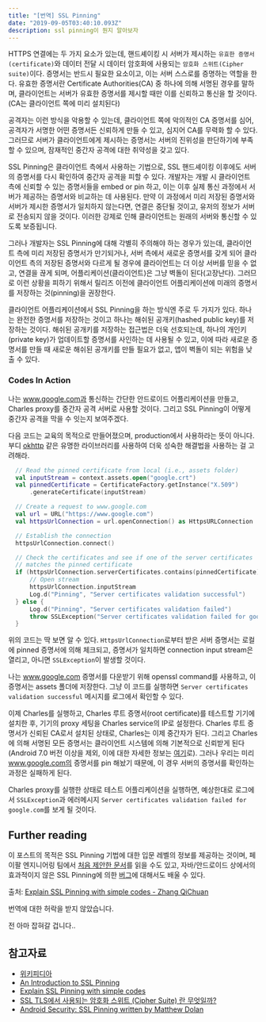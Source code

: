 ```yaml
---
title: "[번역] SSL Pinning"
date: "2019-09-05T03:40:10.093Z"
description: ssl pinning이 뭔지 알아보자
---
```


HTTPS 연결에는 두 가지 요소가 있는데, 핸드셰이킹 시 서버가 제시하는 `유효한 증명서(certificate)`와 데이터 전달 시 데이터 암호화에 사용되는 `암호화 스위트(Cipher suite)`이다. 증명서는 반드시 필요한 요소이고, 이는 서버 스스로를 증명하는 역할을 한다. 유효한 증명서란 Certificate Authorities(CA) 중 하나에 의해 서명된 경우를 말하며, 클라이언트는 서버가 유효한 증명서를 제시할 때만 이를 신뢰하고 통신을 할 것이다. (CA는 클라이언트 쪽에 미리 설치된다)

공격자는 이런 방식을 악용할 수 있는데, 클라이언트 쪽에 악의적인 CA 증명서를 심어, 공격자가 서명한 어떤 증명서든 신뢰하게 만들 수 있고, 심지어 CA를 무력화 할 수 있다. 그러므로 서버가 클라이언트에게 제시하는 증명서는 서버의 진위성을 판단하기에 부족할 수 있으며, 잠재적인 중간자 공격에 대한 취약성을 갖고 있다.

SSL Pinning은 클라이언트 측에서 사용하는 기법으로, SSL 핸드셰이킹 이후에도 서버의 증명서를 다시 확인하여 중간자 공격을 피할 수 있다. 개발자는 개발 시 클라이언트 측에 신뢰할 수 있는 증명서들을 embed or pin 하고, 이는 이후 실제 통신 과정에서 서버가 제공하는 증명서와 비교하는 데 사용된다. 만약 이 과정에서 미리 저장된 증명서와 서버가 제시한 증명서가 일치하지 않는다면, 연결은 중단될 것이고, 유저의 정보가 서버로 전송되지 않을 것이다. 이러한 강제로 인해 클라이언트는 원래의 서버와 통신할 수 있도록 보증됩니다.

그러나 개발자는 SSL Pinning에 대해 각별히 주의해야 하는 경우가 있는데, 클라이언트 측에 미리 저장된 증명서가 만기되거나, 서버 측에서 새로운 증명서를 갖게 되어 클라이언트 측의 저장된 증명서와 다르게 될 경우에 클라이언트는 더 이상 서버를 믿을 수 없고, 연결을 끊게 되며, 어플리케이션(클라이언트)은 그냥 벽돌이 된다(고장난다). 그러므로 이런 상황을 피하기 위해서 릴리즈 이전에 클라이언트 어플리케이션에 미래의 증명서를 저장하는 것(pinning)을 권장한다.

클라이언트 어플리케이션에서 SSL Pinning을 하는 방식엔 주로 두 가지가 있다. 하나는 완전한 증명서를 저장하는 것이고 하나는 해쉬된 공개키(hashed public key)를 저장하는 것이다. 해쉬된 공개키를 저장하는 접근법은 더욱 선호되는데, 하나의 개인키(private key)가 업데이트할 증명서를 사인하는 데 사용될 수 있고, 이에 따라 새로운 증명서를 만들 때 새로운 해쉬된 공개키를 만들 필요가 없고, 앱이 벽돌이 되는 위험을 낮출 수 있다.

### Codes In Action

나는 www.google.com과 통신하는 간단한 안드로이드 어플리케이션을 만들고, Charles proxy를 중간자 공격 서버로 사용할 것이다. 그리고 SSL Pinning이 어떻게 중간자 공격을 막을 수 잇는지 보여주겠다.

다음 코드는 교육의 목적으로 만들어졌으며, production에서 사용하라는 뜻이 아니다. 부디 [okhttp](https://square.github.io/okhttp/3.x/okhttp/okhttp3/CertificatePinner.html) 같은 유명한 라이브러리를 사용하여 더욱 성숙한 해결법을 사용하는 걸 고려해라.

```kotlin
  // Read the pinned certificate from local (i.e., assets folder)
  val inputStream = context.assets.open("google.crt")
  val pinnedCertificate = CertificateFactory.getInstance("X.509")
      .generateCertificate(inputStream)

  // Create a request to www.google.com
  val url = URL("https://www.google.com")
  val httpsUrlConnection = url.openConnection() as HttpsURLConnection

  // Establish the connection
  httpsUrlConnection.connect()

  // Check the certificates and see if one of the server certificates 
  // matches the pinned certificate
  if (httpsUrlConnection.serverCertificates.contains(pinnedCertificate)) {
      // Open stream
      httpsUrlConnection.inputStream
      Log.d("Pinning", "Server certificates validation successful")
  } else {
      Log.d("Pinning", "Server certificates validation failed")
      throw SSLException("Server certificates validation failed for google.com")
  }
```

위의 코드는 딱 보면 알 수 있다. `HttpsUrlConnection`로부터 받은 서버 증명서는 로컬에 pinned 증명서에 의해 체크되고, 증명서가 일치하면 connection input stream은 열리고, 아니면 `SSLException`이 발생할 것이다.

나는 www.google.com 증명서를 다운받기 위해 openssl command를 사용하고, 이 증명서는 assets 폴더에 저장한다. 그냥 이 코드를 실행하면 `Server certificates validation successful` 메시지를 로그에서 확인할 수 있다.

이제 Charles를 실행하고, Charles 루트 증명서(root certificate)를 테스트할 기기에 설치한 후, 기기의 proxy 세팅을 Charles service의 IP로 설정한다. Charles 루트 증명서가 신뢰된 CA로서 설치된 상태로, Charles는 이제 중간자가 된다. 그리고 Charles에 의해 서명된 모든 증명서는 클라이언트 시스템에 의해 기본적으로 신뢰받게 된다 (Android 7.0 버전 이상을 제외, 이에 대한 자세한 정보는 [여기](https://developer.android.com/about/versions/nougat/android-7.0.html#default_trusted_ca)로). 그러나 우리는 미리 www.google.com의 증명서를 pin 해놨기 때문에, 이 경우 서버의 증명서를 확인하는 과정은 실패하게 된다.

Charles proxy를 실행한 상태로 테스트 어플리케이션을 실행하면, 예상한대로 로그에서 `SSLException`과 에러메시지 `Server certificates validation failed for google.com`를 보게 될 것이다.

## Further reading

이 포스트의 목적은 SSL Pinning 기법에 대한 입문 레벨의 정보를 제공하는 것이며, 페이팔 엔지니어링 팀에서 [처음 제안한 문서](https://www.paypal-engineering.com/2015/10/14/key-pinning-in-mobile-applications/)를 읽을 수도 있고, 자바/안드로이드 상에서의 효과적이지 않은 SSL Pinning에 의한 [버그](https://www.synopsys.com/blogs/software-security/ineffective-certificate-pinning-implementations/)에 대해서도 배울 수 있다.

출처: [Explain SSL Pinning with simple codes - Zhang QiChuan
](https://medium.com/@zhangqichuan/explain-ssl-pinning-with-simple-codes-eaee95b70507)

번역에 대한 허락을 받지 않았습니다.

전 아마 잡혀갈 겁니다..

## 참고자료

- [위키피디아](https://en.wikipedia.org/wiki/HTTP_Public_Key_Pinning)
- [An Introduction to SSL Pinning](https://www.thesslstore.com/blog/an-introduction-to-pinning/)
- [Explain SSL Pinning with simple codes](https://medium.com/@zhangqichuan/explain-ssl-pinning-with-simple-codes-eaee95b70507)
- [SSL TLS에서 사용되는 암호화 스위트 (Cipher Suite) 란 무엇일까?](https://rsec.kr/?p=455)
- [Android Security: SSL Pinning written by Matthew Dolan](https://medium.com/@appmattus/android-security-ssl-pinning-1db8acb6621e)